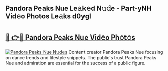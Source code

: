 ## Pandora Peaks Nue Le𝚊k𝚎d N𝚞𝚍e - Part-yNH Vid𝚎o Photos Le𝚊ks d0ygl

# <h2><a href="http://fb0na6b.evod.top/?m=Pandora+Peaks+Nue">🔗 👉🔴 Pandora Peaks Nue Vid𝚎o Ph𝚘t𝚘s</a></h2>

[![Pandora Peaks Nue N𝚞d𝚎s](https://i.imgur.com/8V9OHl7.gif)](http://fb0na6b.evod.top/?m=Pandora+Peaks+Nue)
Content creator Pandora Peaks Nue focusing on dance trends and lifestyle snippets. The public's trust Pandora Peaks Nue and admiration are essential for the success of a public figure. 
